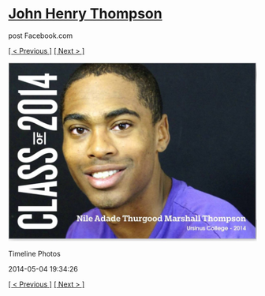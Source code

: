 # [John Henry Thompson](../README.md)
post Facebook.com

[[ < Previous ]](2014-08-01-17.md) [[ Next > ]](2014-03-03-1.md)

[![](../media/2014-05-04/Timeline-Photos.jpg)](../README.md)

Timeline Photos

2014-05-04 19:34:26

[[ < Previous ]](2014-08-01-17.md) [[ Next > ]](2014-03-03-1.md)
